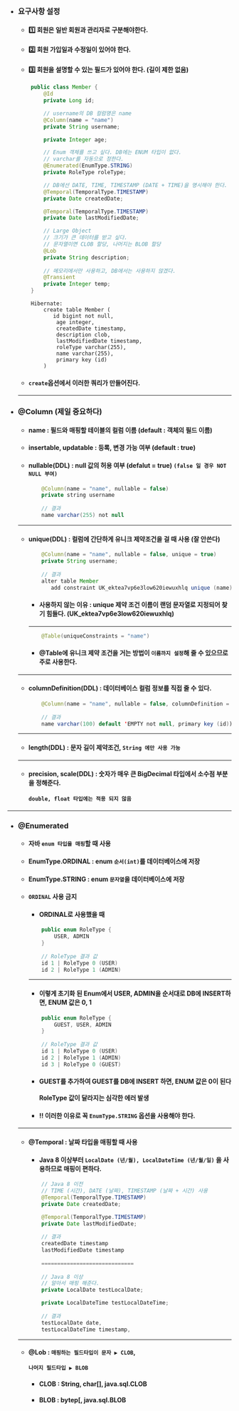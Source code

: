 - ### 요구사항 설정
  - #### 1️⃣ 회원은 일반 회원과 관리자로 구분해야한다.
  - #### 2️⃣ 회원 가입일과 수정일이 있어야 한다.
  - #### 3️⃣ 회원을 설명할 수 있는 필드가 있어야 한다. (길이 제한 없음)
  ``` java
      public class Member {
          @Id
          private Long id;

          // username의 DB 컬럼명은 name
          @Column(name = "name")
          private String username;

          private Integer age;

          // Enum 객체를 쓰고 싶다. DB에는 ENUM 타입이 없다.
          // varchar를 자동으로 정한다.
          @Enumerated(EnumType.STRING)
          private RoleType roleType;

          // DB에선 DATE, TIME, TIMESTAMP (DATE + TIME)을 명시해야 한다.
          @Temporal(TemporalType.TIMESTAMP)
          private Date createdDate;

          @Temporal(TemporalType.TIMESTAMP)
          private Date lastModifiedDate;

          // Large Object
          // 크기가 큰 데이터를 받고 싶다.
          // 문자열이면 CLOB 할당, 나머지는 BLOB 할당
          @Lob
          private String description;
          
          // 메모리에서만 사용하고, DB에서는 사용하지 않겠다.
          @Transient
          private Integer temp;
      }
  ```
  ```
      Hibernate: 
          create table Member (
             id bigint not null,
              age integer,
              createdDate timestamp,
              description clob,
              lastModifiedDate timestamp,
              roleType varchar(255),
              name varchar(255),
              primary key (id)
          )
  ```
  - #### `create`옵션에서 이러한 쿼리가 만들어진다.
  -------
- ### @Column (제일 중요하다)
  - #### name : 필드와 매핑할 테이블의 컬럼 이름 (default : 객체의 필드 이름)
  - #### insertable, updatable : 등록, 변경 가능 여부 (default : true)
  - #### nullable(DDL) : null 값의 허용 여부 (defalut = true) `(false 일 경우 NOT NULL 부여)`
    ``` java
        @Column(name = "name", nullable = false)
        private string username
        
        // 결과
        name varchar(255) not null
    ```
  -------
  - #### unique(DDL) : 컬럼에 간단하게 유니크 제약조건을 걸 때 사용 (잘 안쓴다)
    ``` java
        @Column(name = "name", nullable = false, unique = true)
        private String username;
        
        // 결과
        alter table Member 
           add constraint UK_ektea7vp6e3low620iewuxhlq unique (name)
    ```
    - #### 사용하지 않는 이유 : unique 제약 조건 이름이 랜덤 문자열로 지정되어 찾기 힘들다. (UK_ektea7vp6e3low620iewuxhlq)
    -----
    ``` java
        @Table(uniqueConstraints = "name")
    ```
    - #### @Table에 유니크 제약 조건을 거는 방법이 `이름까지 설정`해 줄 수 있으므로 주로 사용한다.
  ----
  - #### columnDefinition(DDL) : 데이터베이스 컬럼 정보를 직접 줄 수 있다.
    ``` java
        @Column(name = "name", nullable = false, columnDefinition = "varchar(100) default 'EMPTY")
        
        // 결과
        name varchar(100) default 'EMPTY not null, primary key (id))
    ```
  -------
  - #### length(DDL) : 문자 길이 제약조건, `String 에만 사용 가능`
  -------
  - #### precision, scale(DDL) : 숫자가 매우 큰 BigDecimal 타입에서 소수점 부분을 정해준다. <br><br> `double, float 타입에는 적용 되지 않음`
-------
- ### @Enumerated
  - #### 자바 `enum 타입을 매핑`할 때 사용
  - #### EnumType.ORDINAL : enum `순서(int)`를 데이터베이스에 저장
  - #### EnumType.STRING : enum `문자열`을 데이터베이스에 저장
  - #### `ORDINAL` 사용 금지
    - #### ORDINAL로 사용했을 때
    ``` java
        public enum RoleType {
            USER, ADMIN
        }
        
        // RoleType 결과 값
        id 1 | RoleType 0 (USER)
        id 2 | RoleType 1 (ADMIN)
    ```
    -----
    - #### 이렇게 초기화 된 Enum에서 USER, ADMIN을 순서대로 DB에 INSERT하면, ENUM 값은 0, 1
    ``` java
        public enum RoleType {
            GUEST, USER, ADMIN
        }
        
        // RoleType 결과 값
        id 1 | RoleType 0 (USER)
        id 2 | RoleType 1 (ADMIN)
        id 3 | RoleType 0 (GUEST)
    ```
    - #### GUEST를 추가하여 GUEST를 DB에 INSERT 하면, ENUM 값은 0이 된다 <br><br> RoleType 값이 달라지는 심각한 에러 발생
    - #### ‼ 이러한 이유로 꼭 `EnumType.STRING` 옵션을 사용해야 한다.
  -----
  - #### @Temporal : 날짜 타입을 매핑할 때 사용
    - #### Java 8 이상부터 `LocalDate (년/월), LocalDateTime (년/월/일)` 을 사용하므로 매핑이 편하다.
    ``` java
        // Java 8 이전
        // TIME (시간), DATE (날짜), TIMESTAMP (날짜 + 시간) 사용
        @Temporal(TemporalType.TIMESTAMP)
        private Date createdDate;

        @Temporal(TemporalType.TIMESTAMP)
        private Date lastModifiedDate;
        
        // 결과
        createdDate timestamp
        lastModifiedDate timestamp
        
        =============================
        
        // Java 8 이상
        // 알아서 매핑 해준다.
        private LocalDate testLocalDate;

        private LocalDateTime testLocalDateTime;
        
        // 결과
        testLocalDate date,
        testLocalDateTime timestamp,
    ```
  -----
  - #### @Lob : `매핑하는 필드타입이 문자 ▶ CLOB`, <br><br> `나머지 필드타입 ▶ BLOB`
    - #### CLOB : String, char[], java.sql.CLOB
    - #### BLOB : bytep[, java.sql.BLOB
